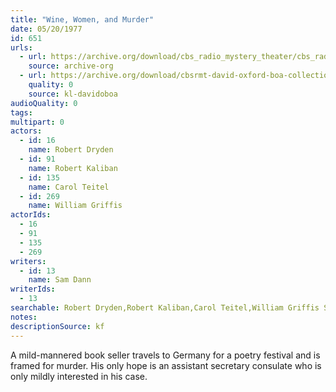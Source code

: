 ```yaml
---
title: "Wine, Women, and Murder"
date: 05/20/1977
id: 651
urls: 
  - url: https://archive.org/download/cbs_radio_mystery_theater/cbs_radio_mystery_theater-0651-0700.zip/cbs_radio_mystery_theater-0651-0700%2Fcbsrmt_0651_wine_women_and_murder.mp3
    source: archive-org
  - url: https://archive.org/download/cbsrmt-david-oxford-boa-collection/CBSRMT-770520-0651-Wine,-Women-and-Murder-(128-48)_WBBM-JE-{BoA}.mp3
    quality: 0
    source: kl-davidoboa
audioQuality: 0
tags: 
multipart: 0
actors:  
  - id: 16
    name: Robert Dryden  
  - id: 91
    name: Robert Kaliban  
  - id: 135
    name: Carol Teitel  
  - id: 269
    name: William Griffis
actorIds:  
  - 16  
  - 91  
  - 135  
  - 269
writers:  
  - id: 13
    name: Sam Dann
writerIds:  
  - 13
searchable: Robert Dryden,Robert Kaliban,Carol Teitel,William Griffis Sam Dann
notes: 
descriptionSource: kf
---
```

A mild-mannered book seller travels to Germany for a poetry festival and is framed for murder. His only hope is an assistant secretary consulate who is only mildly interested in his case.
